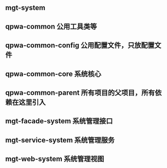 ## mgt-system
## qpwa-common  公用工具类等
## qpwa-common-config 公用配置文件，只放配置文件
## qpwa-common-core 系统核心
## qpwa-common-parent 所有项目的父项目，所有依赖在这里引入
## mgt-facade-system 系统管理接口
## mgt-service-system 系统管理服务
## mgt-web-system 系统管理视图
